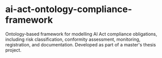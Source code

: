 # ai-act-ontology-compliance-framework
Ontology-based framework for modelling AI Act compliance obligations, including risk classification, conformity assessment, monitoring, registration, and documentation. Developed as part of a master's thesis project.
